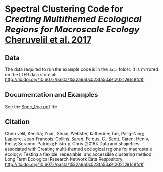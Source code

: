 # Spectral Clustering Code for _Creating Multithemed Ecological Regions for Macroscale Ecology_ [Cheruvelil et al. 2017](https://dx.doi.org/10.1002/ece3.2884)

## Data 

The data required to run the example code is in the `data` folder. It is mirrored on the LTER data store at: http://dx.doi.org/10.6073/pasta/1532a9a0c023fa50a912021291c8fc1f

## Documentation and Examples

See the [Spec_Doc.pdf](https://github.com/cont-limno/SpectralClustering4Regions/blob/master/Spec_Doc.pdf) file

## Citation

Cheruvelil, Kendra; Yuan, Shuai; Webster, Katherine; Tan, Pang-Ning;
Lapierre, Jean-Francois; Collins, Sarah; Fergus, C.; Scott, Caren; Henry,
Emily; Soranno, Patricia; Filstrup, Chris (2016): Data and shapefiles
associated with Creating multi-themed ecological regions for macroscale
ecology: Testing a flexible, repeatable, and accessible clustering method. Long
Term Ecological Research Network Data Respository.
http://dx.doi.org/10.6073/pasta/1532a9a0c023fa50a912021291c8fc1f




